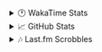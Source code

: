 <details>
  <summary>🕐 WakaTime Stats</summary><br/>

<!--START_SECTION:waka-->
![Code Time](http://img.shields.io/badge/Code%20Time-21%20hrs%2022%20mins-blue)

![Profile Views](http://img.shields.io/badge/Profile%20Views-77-blue)

![Lines of code](https://img.shields.io/badge/From%20Hello%20World%20I%27ve%20Written-3.6%20million%20lines%20of%20code-blue)

**🐱 My GitHub Data** 

> 📦 517.5 kB Used in GitHub's Storage 
 > 
> 🏆 428 Contributions in the Year 2025
 > 
> 💼 Opted to Hire
 > 
> 📜 11 Public Repositories 
 > 
> 🔑 13 Private Repositories 
 > 
**I'm an Early 🐤** 

```text
🌞 Morning                1861 commits        ███░░░░░░░░░░░░░░░░░░░░░░   10.28 % 
🌆 Daytime                7371 commits        ██████████░░░░░░░░░░░░░░░   40.70 % 
🌃 Evening                6687 commits        █████████░░░░░░░░░░░░░░░░   36.93 % 
🌙 Night                  2190 commits        ███░░░░░░░░░░░░░░░░░░░░░░   12.09 % 
```
📅 **I'm Most Productive on Monday** 

```text
Monday                   3129 commits        ████░░░░░░░░░░░░░░░░░░░░░   17.28 % 
Tuesday                  2354 commits        ███░░░░░░░░░░░░░░░░░░░░░░   13.00 % 
Wednesday                2242 commits        ███░░░░░░░░░░░░░░░░░░░░░░   12.38 % 
Thursday                 2855 commits        ████░░░░░░░░░░░░░░░░░░░░░   15.77 % 
Friday                   1983 commits        ███░░░░░░░░░░░░░░░░░░░░░░   10.95 % 
Saturday                 2556 commits        ████░░░░░░░░░░░░░░░░░░░░░   14.11 % 
Sunday                   2990 commits        ████░░░░░░░░░░░░░░░░░░░░░   16.51 % 
```


📊 **This Week I Spent My Time On** 

```text
🕑︎ Time Zone: Asia/Barnaul

💬 Programming Languages: 
PHP                      11 hrs 2 mins       ██████████████░░░░░░░░░░░   56.55 % 
Smarty                   2 hrs 8 mins        ███░░░░░░░░░░░░░░░░░░░░░░   10.98 % 
CSS                      2 hrs 2 mins        ███░░░░░░░░░░░░░░░░░░░░░░   10.45 % 
YAML                     1 hr 37 mins        ██░░░░░░░░░░░░░░░░░░░░░░░   08.35 % 
SQL                      33 mins             █░░░░░░░░░░░░░░░░░░░░░░░░   02.88 % 

🔥 Editors: 
PhpStorm                 19 hrs 32 mins      █████████████████████████   100.00 % 

💻 Operating System: 
Windows                  19 hrs 32 mins      █████████████████████████   100.00 % 
```

**I Mostly Code in PHP** 

```text
PHP                      23 repos            █████████████░░░░░░░░░░░░   51.11 % 
Batchfile                11 repos            ██████░░░░░░░░░░░░░░░░░░░   24.44 % 
HTML                     3 repos             ██░░░░░░░░░░░░░░░░░░░░░░░   06.67 % 
Twig                     1 repo              █░░░░░░░░░░░░░░░░░░░░░░░░   02.22 % 
Pawn                     1 repo              █░░░░░░░░░░░░░░░░░░░░░░░░   02.22 % 
```




 Last Updated on 05/02/2025 00:55:25 UTC
<!--END_SECTION:waka-->
</details>

<details>
  <summary>📈 GitHub Stats</summary><br/>

[![belomaxorka's GitHub stats](https://github-readme-stats.vercel.app/api?username=belomaxorka&theme=buefy)](https://github.com/belomaxorka)
</details>

<details>
  <summary>🎶 Last.fm Scrobbles</summary><br/>

![My scrobbles](https://lastfm-recently-played.vercel.app/api?user=belomaxorka&show_user=header&count=3&footer_style=normal_stats)
</details>
